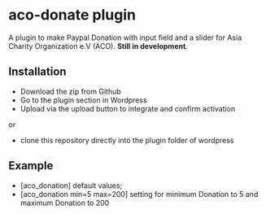 # aco-donate plugin

A plugin to make Paypal Donation with input field and a slider for Asia Charity Organization e.V (ACO).
**Still in development**.

## Installation
- Download the zip from Github
- Go to the plugin section in Wordpress
- Upload via the upload button to integrate and confirm activation

or

- clone this repository directly into the plugin folder of wordpress

## Example
- [aco_donation]
default values;
- [aco_donation min=5 max=200]
setting for minimum Donation to 5 and maximum Donation to 200